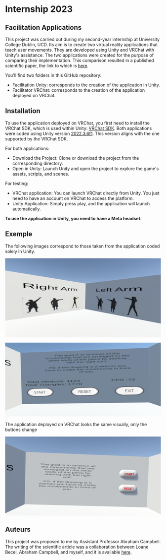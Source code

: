 # Internship 2023
## Facilitation Applications
This project was carried out during my second-year internship at University College Dublin, UCD. Its aim is to create two virtual reality applications that teach user movements. They are developed using Unity and VRChat with Unity's assistance. The two applications were created for the purpose of comparing their implementation. This comparison resulted in a published scientific paper, the link to which is [here][papier].

You'll find two folders in this GitHub repository:
- Facilitation Unity: corresponds to the creation of the application in Unity.
- Facilitator VRChat: corresponds to the creation of the application deployed on VRChat.


## Installation
To use the application deployed on VRChat, you first need to install the VRChat SDK, which is used within Unity: [VRChat SDK][VRChat].
Both applications were coded using Unity version [2022.3.6f1][version]. This version aligns with the one supported by the VRChat SDK.

For both applications:
- Download the Project: Clone or download the project from the corresponding directory.
- Open in Unity: Launch Unity and open the project to explore the game's assets, scripts, and scenes.

For testing:
- VRChat application: You can launch VRChat directly from Unity. You just need to have an account on VRChat to access the platform.
- Unity Application: Simply press play, and the application will launch automatically.

**To use the application in Unity, you need to have a Meta headset.**
   
## Exemple
The following images correspond to those taken from the application coded solely in Unity. 

![moove](./Images/RLVRChat.png)

![interface](./Images/FPSUnity.png)

The application deployed on VRChat looks the same visually, only the buttons change

![interfaceVRChat](./Images/ExplanationVRChat.png)

## Auteurs

This project was proposed to me by Assistant Professor Abraham Campbell. The writing of the scientific article was a collaboration between Loane Becel, Abraham Campbell, and myself, and it is available [here][papier].


[papier]: https://ieeexplore.ieee.org/abstract/document/10390043/
[VRChat]: https://creators.vrchat.com/sdk/
[version]: https://unity.com/releases/editor/archive
